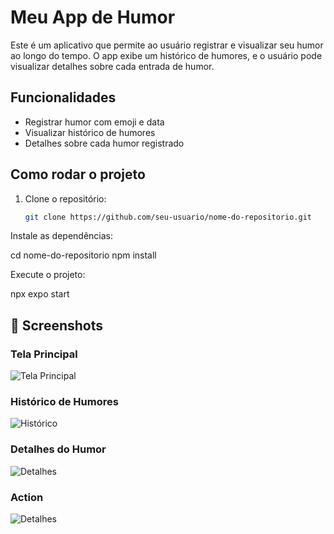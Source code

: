# Meu App de Humor

Este é um aplicativo que permite ao usuário registrar e visualizar seu humor ao longo do tempo. O app exibe um histórico de humores, e o usuário pode visualizar detalhes sobre cada entrada de humor.

## Funcionalidades
- Registrar humor com emoji e data
- Visualizar histórico de humores
- Detalhes sobre cada humor registrado

## Como rodar o projeto

1. Clone o repositório:

   ```bash
   git clone https://github.com/seu-usuario/nome-do-repositorio.git

Instale as dependências:

cd nome-do-repositorio
npm install

Execute o projeto:

npx expo start


## 📸 Screenshots

### Tela Principal
![Tela Principal](./assets/home.png)

### Histórico de Humores
![Histórico](./assets/history.png)

### Detalhes do Humor
![Detalhes](./assets/details.png)

### Action
![Detalhes](./assets/action.png)
